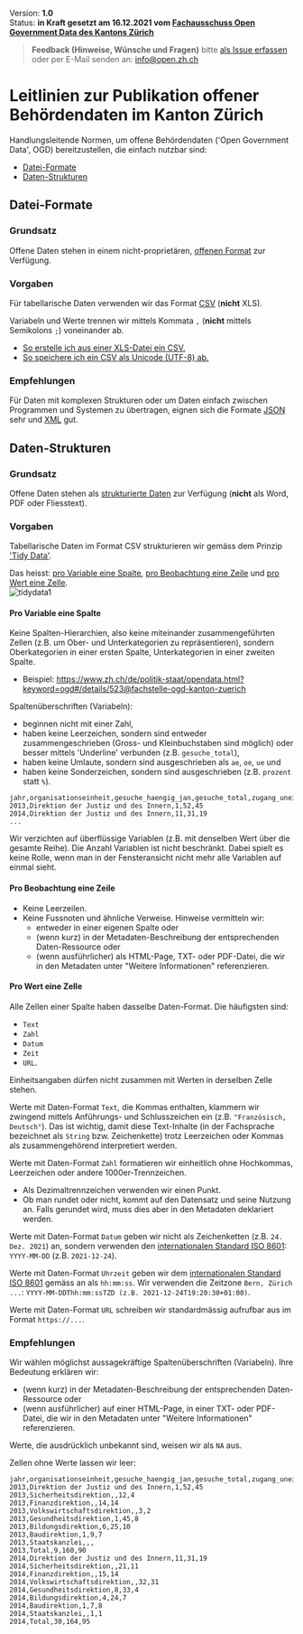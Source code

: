 
Version: **1.0** <br>
Status: **in Kraft gesetzt am 16.12.2021 vom [Fachausschuss Open Government Data des Kantons Zürich](https://www.zh.ch/de/direktion-der-justiz-und-des-innern/statistisches-amt/open-government-data/fachausschuss-open-government-data.html#910522844)**

> **Feedback (Hinweise, Wünsche und Fragen)** bitte [als Issue erfassen](https://github.com/openZH/mdd-ogd-handbook/issues) oder per E-Mail senden an: info@open.zh.ch


# Leitlinien zur Publikation offener Behördendaten im Kanton Zürich

Handlungsleitende Normen, um offene Behördendaten ('Open Government Data', OGD) bereitzustellen, die einfach nutzbar sind:
- [Datei-Formate](#datei-formate)
- [Daten-Strukturen](#daten-strukturen)

## Datei-Formate

### Grundsatz
Offene Daten stehen in einem nicht-proprietären, [offenen Format](http://opendatahandbook.org/glossary/en/terms/open-format/) zur Verfügung.

### Vorgaben
Für tabellarische Daten verwenden wir das Format [CSV](http://opendatahandbook.org/glossary/en/terms/csv/) (**nicht** XLS). <br>

Variabeln und Werte trennen wir mittels Kommata `,` (**nicht** mittels Semikolons `;`) voneinander ab.
- [So erstelle ich aus einer XLS-Datei ein CSV.](https://github.com/openZH/mdd-ogd-handbook/blob/main/publikationsleitlinien/UTF-8-kodieren.md)
- [So speichere ich ein CSV als Unicode (UTF-8) ab.](https://github.com/openZH/mdd-ogd-handbook/blob/main/publikationsleitlinien/UTF-8-kodieren.md)

### Empfehlungen
Für Daten mit komplexen Strukturen oder um Daten einfach zwischen Programmen und Systemen zu übertragen, eignen sich die Formate [JSON](http://opendatahandbook.org/glossary/en/terms/json/) sehr und [XML](http://opendatahandbook.org/glossary/en/terms/xml/) gut.

## Daten-Strukturen

### Grundsatz
Offene Daten stehen als [strukturierte Daten](http://opendatahandbook.org/glossary/en/terms/structured-data/) zur Verfügung (**nicht** als Word, PDF oder Fliesstext).

### Vorgaben
Tabellarische Daten im Format CSV strukturieren wir gemäss dem Prinzip ['Tidy Data'](https://github.com/openZH/mdd-ogd-handbook/blob/main/publikationsleitlinien/warum_tidy_data.md). <br>

Das heisst: [pro Variable eine Spalte](#pro-variable-eine-spalte), [pro Beobachtung eine Zeile](#pro-beobachtung-eine-zeile) und [pro Wert eine Zelle](#pro-wert-eine-zelle). <br>
![tidydata1](https://www.produnis.de/R/images/TidyData1.png)

#### Pro Variable eine Spalte
Keine Spalten-Hierarchien, also keine miteinander zusammengeführten Zellen (z.B. um Ober- und Unterkategorien zu repräsentieren), sondern Oberkategorien in einer ersten Spalte, Unterkategorien in einer zweiten Spalte.
- Beispiel: https://www.zh.ch/de/politik-staat/opendata.html?keyword=ogd#/details/523@fachstelle-ogd-kanton-zuerich

Spaltenüberschriften (Variabeln):
- beginnen nicht mit einer Zahl,
- haben keine Leerzeichen, sondern sind entweder zusammengeschrieben (Gross- und Kleinbuchstaben sind möglich) oder besser mittels 'Underline' verbunden (z.B. `gesuche_total`),
- haben keine Umlaute, sondern sind ausgeschrieben als `ae`, `oe`, `ue` und
- haben keine Sonderzeichen, sondern sind ausgeschrieben (z.B. `prozent` statt `%`).
```
jahr,organisationseinheit,gesuche_haengig_jan,gesuche_total,zugang_uneingeschraenkt_gewaehrt
2013,Direktion der Justiz und des Innern,1,52,45
2014,Direktion der Justiz und des Innern,11,31,19
...
```
Wir verzichten auf überflüssige Variablen (z.B. mit denselben Wert über die gesamte Reihe). Die Anzahl Variablen ist nicht beschränkt. Dabei spielt es keine Rolle, wenn man in der Fensteransicht nicht mehr alle Variablen auf einmal sieht. <br>

#### Pro Beobachtung eine Zeile
- Keine Leerzeilen.
- Keine Fussnoten und ähnliche Verweise. Hinweise vermitteln wir:
   - entweder in einer eigenen Spalte oder
   - (wenn kurz) in der Metadaten-Beschreibung der entsprechenden Daten-Ressource oder
   - (wenn ausführlicher) als HTML-Page, TXT- oder PDF-Datei, die wir in den Metadaten unter "Weitere Informationen" referenzieren.

#### Pro Wert eine Zelle
Alle Zellen einer Spalte haben dasselbe Daten-Format. Die häufigsten sind: 
- `Text`
- `Zahl`
- `Datum`
- `Zeit`
- `URL`.

Einheitsangaben dürfen nicht zusammen mit Werten in derselben Zelle stehen. <br>

Werte mit Daten-Format `Text`, die Kommas enthalten, klammern wir zwingend mittels Anführungs- und Schlusszeichen ein (z.B. `"Französisch, Deutsch"`). Das ist wichtig, damit diese Text-Inhalte (in der Fachsprache bezeichnet als `String` bzw. Zeichenkette) trotz Leerzeichen oder Kommas als zusammengehörend interpretiert werden. <br>

Werte mit Daten-Format `Zahl` formatieren wir einheitlich ohne Hochkommas, Leerzeichen oder andere 1000er-Trennzeichen.
- Als Dezimaltrennzeichen verwenden wir einen Punkt.
- Ob man rundet oder nicht, kommt auf den Datensatz und seine Nutzung an. Falls gerundet wird, muss dies aber in den Metadaten deklariert werden.

Werte mit Daten-Format `Datum` geben wir nicht als Zeichenketten (z.B. `24. Dez. 2021`) an, sondern verwenden den [internationalen Standard ISO 8601](https://www.w3.org/TR/NOTE-datetime): `YYYY-MM-DD` (z.B. `2021-12-24`). <br>

Werte mit Daten-Format `Uhrzeit` geben wir dem [internationalen Standard ISO 8601](https://www.w3.org/TR/NOTE-datetime) gemäss an als `hh:mm:ss`. Wir verwenden die Zeitzone `Bern, Zürich ...`: `YYYY-MM-DDThh:mm:ssTZD (z.B. 2021-12-24T19:20:30+01:00)`. <br>

Werte mit Daten-Format `URL` schreiben wir standardmässig aufrufbar aus im Format `https://...`. <br>

### Empfehlungen
Wir wählen möglichst aussagekräftige Spaltenüberschriften (Variabeln). Ihre Bedeutung erklären wir:
- (wenn kurz) in der Metadaten-Beschreibung der entsprechenden Daten-Ressource oder
- (wenn ausführlicher) auf einer HTML-Page, in einer TXT- oder PDF-Datei, die wir in den Metadaten unter "Weitere Informationen" referenzieren.

Werte, die ausdrücklich unbekannt sind, weisen wir als `NA` aus.

Zellen ohne Werte lassen wir leer:
```
jahr,organisationseinheit,gesuche_haengig_jan,gesuche_total,zugang_uneingeschraenkt_gewaehrt
2013,Direktion der Justiz und des Innern,1,52,45
2013,Sicherheitsdirektion,,12,4
2013,Finanzdirektion,,14,14
2013,Volkswirtschaftsdirektion,,3,2
2013,Gesundheitsdirektion,1,45,8
2013,Bildungsdirektion,6,25,10
2013,Baudirektion,1,9,7
2013,Staatskanzlei,,,
2013,Total,9,160,90
2014,Direktion der Justiz und des Innern,11,31,19
2014,Sicherheitsdirektion,,21,11
2014,Finanzdirektion,,15,14
2014,Volkswirtschaftsdirektion,,32,31
2014,Gesundheitsdirektion,8,33,4
2014,Bildungsdirektion,4,24,7
2014,Baudirektion,1,7,8
2014,Staatskanzlei,,1,1
2014,Total,30,164,95
```
